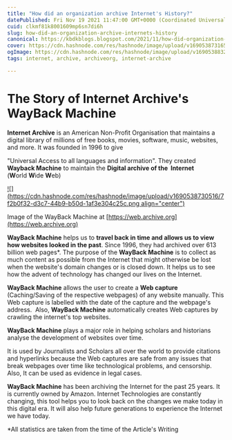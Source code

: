 ```yaml
---
title: "How did an organization archive Internet's History?"
datePublished: Fri Nov 19 2021 11:47:00 GMT+0000 (Coordinated Universal Time)
cuid: clkmf81k8001609mp6sn7di6h
slug: how-did-an-organization-archive-internets-history
canonical: https://kbdkblogs.blogspot.com/2021/11/how-did-organization-archive-internets.html
cover: https://cdn.hashnode.com/res/hashnode/image/upload/v1690538731659/7461dd58-7f6c-42ad-a485-d89b38edeb97.png
ogImage: https://cdn.hashnode.com/res/hashnode/image/upload/v1690538832994/7cef9c43-b18a-4ce0-bed3-df12f4df4ac6.png
tags: internet, archive, archiveorg, internet-archive

---
```


# The Story of Internet Archive's WayBack Machine

**Internet Archive** is an American Non-Profit Organisation that maintains a digital library of millions of free books, movies, software, music, websites, and more. It was founded in 1996 to give

"Universal Access to all languages and information". They created **Wayback Machine** to maintain the **Digital archive of the  Internet** (**W**orld **W**ide **W**eb)

[![](https://cdn.hashnode.com/res/hashnode/image/upload/v1690538730516/7f2b0f32-d3c7-44b9-b50d-1af3e304c25c.png align="center")](https://lh3.googleusercontent.com/-jnNctYHyHsQ/YZeAIv9O9aI/AAAAAAADJxI/56O_Ti6sIoML6md8hXMPvr83KTPEn2S1wCLcBGAsYHQ/image.png)

Image of the WayBack Machine at [https://web.archive.org](https://web.archive.org)

**WayBack Machine** helps us to **travel back in time and allows us to view how websites looked in the past**. Since 1996, they had archived over 613 billion web pages\*. The purpose of the **WayBack Machine** is to collect as much content as possible from the Internet that might otherwise be lost when the website's domain changes or is closed down. It helps us to see how the advent of technology has changed our lives on the Internet.

**WayBack Machine** allows the user to create a **Web capture** (Caching/Saving of the respective webpages) of any website manually. This Web capture is labelled with the date of the capture and the webpage's address.  Also, **WayBack Machine** automatically creates Web captures by crawling the internet's top websites.

**WayBack Machine** plays a major role in helping scholars and historians analyse the development of websites over time.

It is used by Journalists and Scholars all over the world to provide citations and hyperlinks because the Web captures are safe from any issues that break webpages over time like technological problems, and censorship. Also, It can be used as evidence in legal cases.

**WayBack Machine** has been archiving the Internet for the past 25 years. It is currently owned by Amazon. Internet Technologies are constantly changing, this tool helps you to look back on the changes we make today in this digital era. It will also help future generations to experience the Internet we have today.

\*All statistics are taken from the time of the Article's Writing
